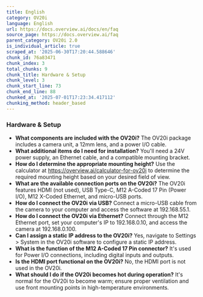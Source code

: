 ```yaml
---
title: English
category: OV20i
language: English
url: https://docs.overview.ai/docs/en/faq
source_page: https://docs.overview.ai/faq
parent_category: OV20i 2.0
is_individual_article: true
scraped_at: '2025-06-30T17:20:44.588646'
chunk_id: 76a83471
chunk_index: 3
total_chunks: 9
chunk_title: Hardware & Setup
chunk_level: 3
chunk_start_line: 73
chunk_end_line: 88
chunked_at: '2025-07-01T17:23:34.417112'
chunking_method: header_based
---
```


### Hardware & Setup

  * **What components are included with the OV20i?** The OV20i package includes a camera unit, a 12mm lens, and a power I/O cable.
  * **What additional items do I need for installation?** You'll need a 24V power supply, an Ethernet cable, and a compatible mounting bracket.
  * **How do I determine the appropriate mounting height?** Use the calculator at https://overview.ai/calculator-for-ov20i to determine the required mounting height based on your desired field of view.
  * **What are the available connection ports on the OV20i?** The OV20i features HDMI \(not used\), USB Type-C, M12 A-Coded 17 Pin \(Power I/O\), M12 X-Coded Ethernet, and micro-USB ports.
  * **How do I connect the OV20i via USB?** Connect a micro-USB cable from the camera to your computer and access the software at 192.168.55.1.
  * **How do I connect the OV20i via Ethernet?** Connect through the M12 Ethernet port, set your computer's IP to 192.168.0.10, and access the camera at 192.168.0.100.
  * **Can I assign a static IP address to the OV20i?** Yes, navigate to Settings > System in the OV20i software to configure a static IP address.
  * **What is the function of the M12 A-Coded 17 Pin connector?** It's used for Power I/O connections, including digital inputs and outputs.
  * **Is the HDMI port functional on the OV20i?** No, the HDMI port is not used in the OV20i.
  * **What should I do if the OV20i becomes hot during operation?** It's normal for the OV20i to become warm; ensure proper ventilation and use front mounting points in high-temperature environments.



